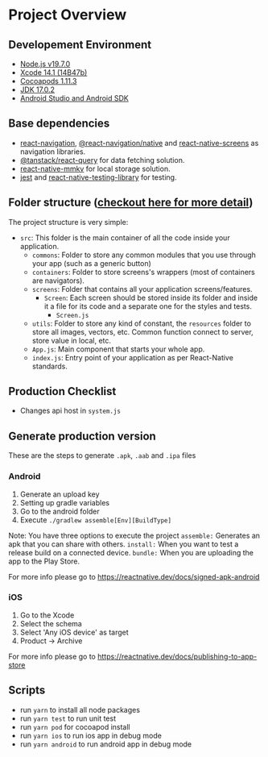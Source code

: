 # Project Overview

## Developement Environment

- [Node.js v19.7.0](https://nodejs.org/en/blog/release/v19.7.0/)
- [Xcode 14.1 (14B47b)](https://developer.apple.com/news/releases/?id=11012022a)
- [Cocoapods 1.11.3](https://cocoapods.org)
- [JDK 17.0.2](https://www.oracle.com/java/technologies/javase/17-0-2-relnotes.html)
- [Android Studio and Android SDK](https://developer.android.com/studio)

## Base dependencies

- [react-navigation](https://reactnavigation.org/), [@react-navigation/native](https://reactnavigation.org/) and [react-native-screens](https://reactnavigation.org/) as navigation libraries.
- [@tanstack/react-query](https://tanstack.com/query/latest/docs/react/overview) for data fetching solution.
- [react-native-mmkv](https://github.com/mrousavy/react-native-mmkv) for local storage solution.
- [jest](https://facebook.github.io/jest/) and [react-native-testing-library](https://callstack.github.io/react-native-testing-library/) for testing.

## Folder structure ([checkout here for more detail](https://github.com/canhtvee/SimpleInvoice/blob/master/docs/DependencyGraph.md))

The project structure is very simple:

- `src`: This folder is the main container of all the code inside your application.
  - `commons`: Folder to store any common modules that you use through your app (such as a generic button)
  - `containers`: Folder to store screens's wrappers (most of containers are navigators).
  - `screens`: Folder that contains all your application screens/features.
    - `Screen`: Each screen should be stored inside its folder and inside it a file for its code and a separate one for the styles and tests.
      - `Screen.js`
  - `utils`: Folder to store any kind of constant, the `resources` folder to store all images, vectors, etc. Common function connect to server, store value in local, etc.
  - `App.js`: Main component that starts your whole app.
  - `index.js`: Entry point of your application as per React-Native standards.

## Production Checklist

- Changes api host in `system.js`

## Generate production version

These are the steps to generate `.apk`, `.aab` and `.ipa` files

### Android

1. Generate an upload key
2. Setting up gradle variables
3. Go to the android folder
4. Execute `./gradlew assemble[Env][BuildType]`

Note: You have three options to execute the project
`assemble:` Generates an apk that you can share with others.
`install:` When you want to test a release build on a connected device.
`bundle:` When you are uploading the app to the Play Store.

For more info please go to https://reactnative.dev/docs/signed-apk-android

### iOS

1. Go to the Xcode
2. Select the schema
3. Select 'Any iOS device' as target
4. Product -> Archive

For more info please go to https://reactnative.dev/docs/publishing-to-app-store

## Scripts

- run `yarn` to install all node packages
- run `yarn test` to run unit test
- run `yarn pod` for cocoapod install
- run `yarn ios` to run ios app in debug mode
- run `yarn android` to run android app in debug mode
